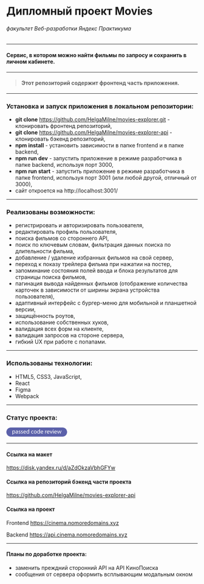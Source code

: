 # Дипломный проект Movies
###### *факультет Веб-разработки Яндекс Практикума*
-----
#### Сервис, в котором можно найти фильмы по запросу и сохранить в личном кабинете.
-----
> #### Этот репозиторий содержит фронтенд часть приложения.
-----

###  Установка и запуск приложения в локальном репозитории:

* **git clone** https://github.com/HelgaMilne/movies-explorer.git - клонировать  фронтенд репозиторий,
* **git clone** https://github.com/HelgaMilne/movies-explorer-api - клонировать  бэкенд репозиторий,
* **npm install** - установить зависимости в папке frontend и в папке backend,
* **npm run dev** - запустить приложение в режиме разработчика в папке backend, используя  порт 3000,
* **npm run start** - запустить приложение в режиме разработчика в папке frontend, используя порт 3001 (или любой другой, отличный от 3000),
* сайт откроется на http://localhost:3001/
-----
###  Реализованы возможности:

* регистрировать и авторизировать пользователя,
* редактировать профиль пользователя,
* поиска фильмов со стороннего API,
* поиск по ключевым словам, фильтрация данных поиска по длительности фильма,
* добавление / удаление избранных фильмов на свой сервер,
* переход к показу трейлера фильма при нажатии на постер,
* запоминание состояния полей ввода и блока результатов для страницы поиска фильмов,
* пагинация вывода найденных фильмов (отображение количества карточек в зависимости от ширины экрана устройства пользователя),
* адаптивный интерфейс с бургер-меню для мобильной и планшетной версии,
* защищённость роутов,
* использование собственных хуков,
* валидация всех форм на клиенте,
* валидация запросов на стороне сервера,
* гибкий UX при работе с попапами.
-----
###  Использованы технологии:

* HTML5, CSS3, JavaScript,
* React
* Figma
* Webpack
-----
###  Статус проекта:
<img src="https://github.com/HelgaMilne/HelgaMilne/blob/main/src/images/passed_code_review.svg" alt="badge" width="160px">

-----

#### Ссылка на макет
https://disk.yandex.ru/d/aZdOkzaVbhGFYw

#### Ссылка на репозиторий бэкенд части проекта
https://github.com/HelgaMilne/movies-explorer-api

#### Ссылка на проект

Frontend https://cinema.nomoredomains.xyz

Backend https://api.cinema.nomoredomains.xyz

-----

#### Планы по доработке проекта:

* заменить преждний сторонний API на API КиноПоиска
* сообщения от сервера  оформить всплывающим модальным окном


